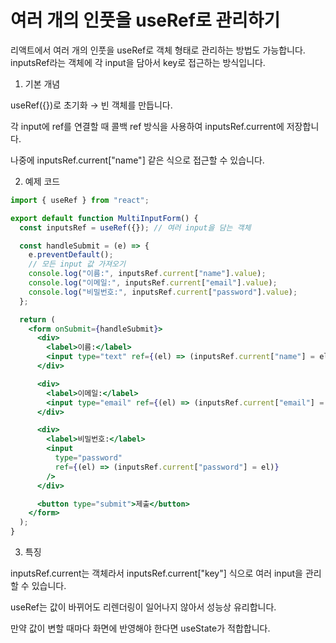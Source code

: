 # 여러 개의 인풋을 useRef로 관리하기

리액트에서 여러 개의 인풋을 useRef로 객체 형태로 관리하는 방법도 가능합니다. inputsRef라는 객체에 각 input을 담아서 key로 접근하는 방식입니다.

1. 기본 개념

useRef({})로 초기화 → 빈 객체를 만듭니다.

각 input에 ref를 연결할 때 콜백 ref 방식을 사용하여 inputsRef.current에 저장합니다.

나중에 inputsRef.current["name"] 같은 식으로 접근할 수 있습니다.

2. 예제 코드

```jsx
import { useRef } from "react";

export default function MultiInputForm() {
  const inputsRef = useRef({}); // 여러 input을 담는 객체

  const handleSubmit = (e) => {
    e.preventDefault();
    // 모든 input 값 가져오기
    console.log("이름:", inputsRef.current["name"].value);
    console.log("이메일:", inputsRef.current["email"].value);
    console.log("비밀번호:", inputsRef.current["password"].value);
  };

  return (
    <form onSubmit={handleSubmit}>
      <div>
        <label>이름:</label>
        <input type="text" ref={(el) => (inputsRef.current["name"] = el)} />
      </div>

      <div>
        <label>이메일:</label>
        <input type="email" ref={(el) => (inputsRef.current["email"] = el)} />
      </div>

      <div>
        <label>비밀번호:</label>
        <input
          type="password"
          ref={(el) => (inputsRef.current["password"] = el)}
        />
      </div>

      <button type="submit">제출</button>
    </form>
  );
}
```

3. 특징

inputsRef.current는 객체라서 inputsRef.current["key"] 식으로 여러 input을 관리할 수 있습니다.

useRef는 값이 바뀌어도 리렌더링이 일어나지 않아서 성능상 유리합니다.

만약 값이 변할 때마다 화면에 반영해야 한다면 useState가 적합합니다.
